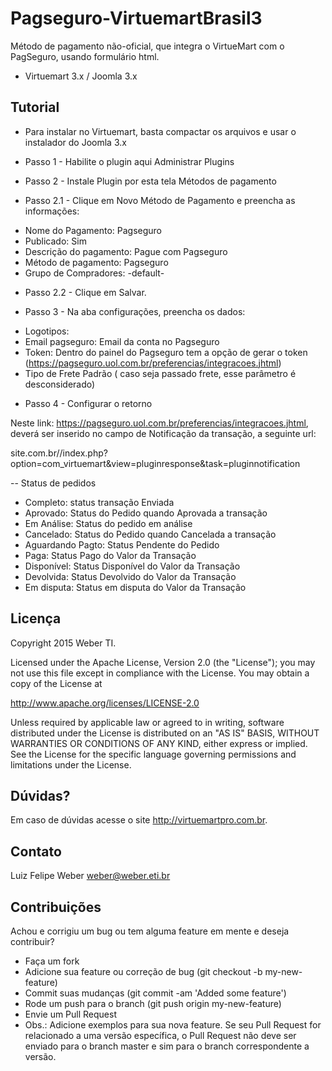 # Pagseguro-VirtuemartBrasil3
Método de pagamento não-oficial, que integra o VirtueMart com o PagSeguro, usando formulário html.
* Virtuemart 3.x / Joomla 3.x

Tutorial
-------

* Para instalar no Virtuemart, basta compactar os arquivos e usar o instalador do Joomla 3.x

- Passo 1 - Habilite o plugin aqui Administrar Plugins

- Passo 2 - Instale Plugin por esta tela Métodos de pagamento

- Passo 2.1 - Clique em Novo Método de Pagamento e preencha as informações:

* Nome do Pagamento: Pagseguro
* Publicado: Sim
* Descrição do pagamento: Pague com Pagseguro
* Método de pagamento: Pagseguro
* Grupo de Compradores: -default-

- Passo 2.2 - Clique em Salvar.

- Passo 3 - Na aba configurações, preencha os dados:

* Logotipos:
* Email pagseguro: Email da conta no Pagseguro
* Token: Dentro do painel do Pagseguro tem a opção de gerar o token (https://pagseguro.uol.com.br/preferencias/integracoes.jhtml) 
* Tipo de Frete Padrão ( caso seja passado frete, esse parâmetro é desconsiderado)

- Passo 4 - Configurar o retorno

Neste link: https://pagseguro.uol.com.br/preferencias/integracoes.jhtml, deverá ser inserido no campo de Notificação da transação, a seguinte url:

site.com.br//index.php?option=com_virtuemart&view=pluginresponse&task=pluginnotification

-- Status de pedidos
* Completo: status transação Enviada
* Aprovado: Status do Pedido quando Aprovada a transação
* Em Análise: Status do pedido em análise
* Cancelado: Status do Pedido quando Cancelada a transação
* Aguardando Pagto: Status Pendente do Pedido
* Paga: Status Pago do Valor da Transação
* Disponível: Status Disponível do Valor da Transação
* Devolvida: Status Devolvido do Valor da Transação
* Em disputa: Status em disputa do Valor da Transação

Licença
-------

Copyright 2015 Weber TI.

Licensed under the Apache License, Version 2.0 (the "License"); you may not use this file except in compliance with the License. You may obtain a copy of the License at

http://www.apache.org/licenses/LICENSE-2.0

Unless required by applicable law or agreed to in writing, software distributed under the License is distributed on an "AS IS" BASIS, WITHOUT WARRANTIES OR CONDITIONS OF ANY KIND, either express or implied. See the License for the specific language governing permissions and limitations under the License.


Dúvidas?
----------

Em caso de dúvidas acesse o site http://virtuemartpro.com.br.

Contato
----------

Luiz Felipe Weber
weber@weber.eti.br

Contribuições
-------------

Achou e corrigiu um bug ou tem alguma feature em mente e deseja contribuir?

* Faça um fork
* Adicione sua feature ou correção de bug (git checkout -b my-new-feature)
* Commit suas mudanças (git commit -am 'Added some feature')
* Rode um push para o branch (git push origin my-new-feature)
* Envie um Pull Request
* Obs.: Adicione exemplos para sua nova feature. Se seu Pull Request for relacionado a uma versão específica, o Pull Request não deve ser enviado para o branch master e sim para o branch correspondente a versão.
